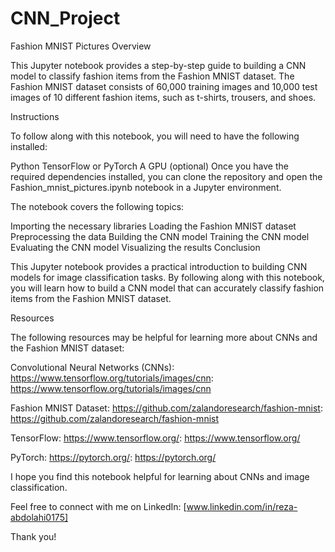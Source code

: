 # CNN_Project

Fashion MNIST Pictures
Overview

This Jupyter notebook provides a step-by-step guide to building a CNN model to classify fashion items from the Fashion MNIST dataset. The Fashion MNIST dataset consists of 60,000 training images and 10,000 test images of 10 different fashion items, such as t-shirts, trousers, and shoes.

Instructions

To follow along with this notebook, you will need to have the following installed:

Python
TensorFlow or PyTorch
A GPU (optional)
Once you have the required dependencies installed, you can clone the repository and open the Fashion_mnist_pictures.ipynb notebook in a Jupyter environment.

The notebook covers the following topics:

Importing the necessary libraries
Loading the Fashion MNIST dataset
Preprocessing the data
Building the CNN model
Training the CNN model
Evaluating the CNN model
Visualizing the results
Conclusion

This Jupyter notebook provides a practical introduction to building CNN models for image classification tasks. By following along with this notebook, you will learn how to build a CNN model that can accurately classify fashion items from the Fashion MNIST dataset.

Resources

The following resources may be helpful for learning more about CNNs and the Fashion MNIST dataset:

Convolutional Neural Networks (CNNs): https://www.tensorflow.org/tutorials/images/cnn: https://www.tensorflow.org/tutorials/images/cnn


Fashion MNIST Dataset: https://github.com/zalandoresearch/fashion-mnist: https://github.com/zalandoresearch/fashion-mnist


TensorFlow: https://www.tensorflow.org/: https://www.tensorflow.org/


PyTorch: https://pytorch.org/: https://pytorch.org/


I hope you find this notebook helpful for learning about CNNs and image classification.


Feel free to connect with me on LinkedIn: [www.linkedin.com/in/reza-abdolahi0175]

Thank you!
